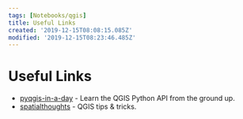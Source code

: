 ```yaml
---
tags: [Notebooks/qgis]
title: Useful Links
created: '2019-12-15T08:08:15.085Z'
modified: '2019-12-15T08:23:46.485Z'
---
```


# Useful Links

* [pyqgis-in-a-day](https://courses.spatialthoughts.com/pyqgis-in-a-day.html) - Learn the QGIS Python API from the ground up.
* [spatialthoughts](https://spatialthoughts.com/blog/) - QGIS tips & tricks.




